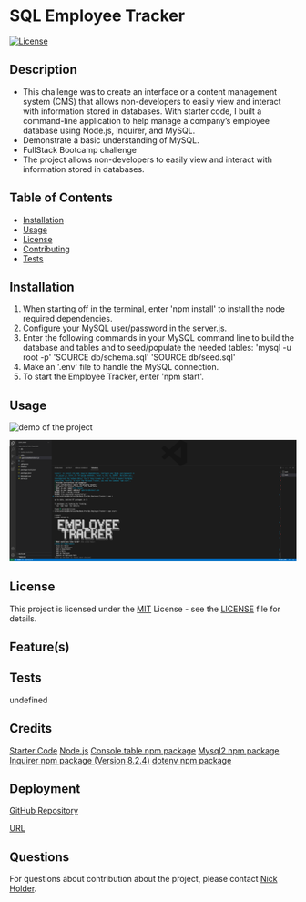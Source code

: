 # SQL Employee Tracker
  
  [![License](https://img.shields.io/badge/License-MIT-brightgreen.svg)](https://opensource.org/licenses/MIT)
  
  ## Description
  - This challenge was to create an interface or a content management system (CMS) that allows non-developers to easily view and interact with information stored in databases. With starter code, I built a command-line application to help manage a company’s employee database using Node.js, Inquirer, and MySQL.
  - Demonstrate a basic understanding of MySQL.
  - FullStack Bootcamp challenge
  - The project allows non-developers to easily view and interact with information stored in databases.
  
  
  ## Table of Contents
  - [Installation](#installation)
  - [Usage](#usage)
  - [License](#license)
  - [Contributing](#contributing)
  - [Tests](#tests)
  
  
  ## Installation
  1. When starting off in the terminal, enter 'npm install' to install the node required dependencies. 
  2. Configure your MySQL user/password in the server.js. 
  3. Enter the following commands in your MySQL command line to build the database and tables and to seed/populate the needed tables:
  'mysql -u root -p'
  'SOURCE  db/schema.sql'
  'SOURCE db/seed.sql' 
  4. Make an '.env' file to handle the MySQL connection. 
  5. To start the Employee Tracker, enter 'npm start'.
  
  ## Usage
  ![demo of the project]()
  
  ![Screenshot](./assets/image/SQL-Employee%20Tracker.png)

  ## License
  
  This project is licensed under the [MIT](https://opensource.org/licenses/MIT) License - see the [LICENSE](LICENSE) file for details.
  
  ## Feature(s)
  
  
  ## Tests
  undefined
  
  ## Credits
  [Starter Code](https://github.com/jscobie/EmployeeTracker/blob/main/server.js)
  [Node.js](https://nodejs.org/en/ )
  [Console.table npm package](https://www.npmjs.com/package/console.table)
  [Mysql2 npm package](https://www.npmjs.com/package/mysql2)
  [Inquirer npm package (Version 8.2.4)](https://www.npmjs.com/package/inquirer/v/8.2.4)
  [dotenv npm package](https://www.npmjs.com/package/dotenv)

  
  ## Deployment
  [GitHub Repository](https://github.com/nickholder6425/SQL-Employee-Tracker)

  [URL](https://nickholder6425.github.io/SQL-Employee-Tracker/)
  
  ## Questions
  For questions about contribution about the project, please contact [Nick Holder](mailto:ngholder@hotmail.com).